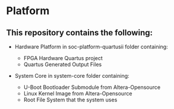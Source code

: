 # Platform
## This repository contains the following:
* Hardware Platform in soc-platform-quartusii folder containing:
    - FPGA Hardware Quartus project
    - Quartus Generated Output Files

* System Core in system-core folder containing:
    - U-Boot Bootloader Submodule from Altera-Opensource
    - Linux Kernel Image from Altera-Opensource
    - Root File System that the system uses
